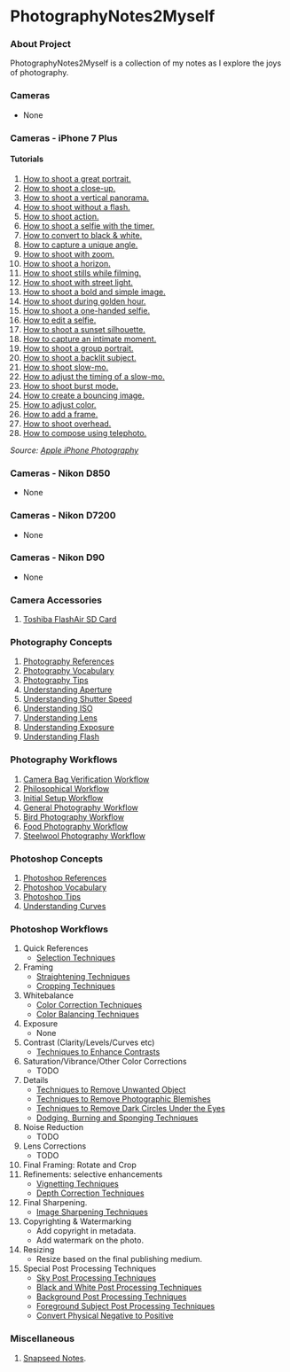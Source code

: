 # PhotographyNotes2Myself

### About Project
PhotographyNotes2Myself is a collection of my notes as I explore the joys of photography.

### Cameras
* None

### Cameras - iPhone 7 Plus
#### Tutorials
1. [How to shoot a great portrait.](https://raw.githubusercontent.com/vikash-india/PhotographyNotes2Myself/master/cameras/iphone-7plus/tutorials/iphone7-01-shoot-great-portrait.mp4)
1. [How to shoot a close-up.](https://raw.githubusercontent.com/vikash-india/PhotographyNotes2Myself/master/cameras/iphone-7plus/tutorials/iphone7-02-shoot-close-up.mp4)
1. [How to shoot a vertical panorama.](https://raw.githubusercontent.com/vikash-india/PhotographyNotes2Myself/master/cameras/iphone-7plus/tutorials/iphone7-03-shoot-vertical-pano.mp4)
1. [How to shoot without a flash.](https://raw.githubusercontent.com/vikash-india/PhotographyNotes2Myself/master/cameras/iphone-7plus/tutorials/iphone7-04-shoot-without-flash.mp4)
1. [How to shoot action.](https://raw.githubusercontent.com/vikash-india/PhotographyNotes2Myself/master/cameras/iphone-7plus/tutorials/iphone7-05-shoot-action.mp4)
1. [How to shoot a selfie with the timer.](https://raw.githubusercontent.com/vikash-india/PhotographyNotes2Myself/master/cameras/iphone-7plus/tutorials/iphone7-06-shoot-selfie-with-the-timer.mp4)
1. [How to convert to black & white.](https://raw.githubusercontent.com/vikash-india/PhotographyNotes2Myself/master/cameras/iphone-7plus/tutorials/iphone7-07-shoot-black-and-white.mp4)
1. [How to capture a unique angle.](https://raw.githubusercontent.com/vikash-india/PhotographyNotes2Myself/master/cameras/iphone-7plus/tutorials/iphone7-08-shoot-unique-angle.mp4)
1. [How to shoot with zoom.](https://raw.githubusercontent.com/vikash-india/PhotographyNotes2Myself/master/cameras/iphone-7plus/tutorials/iphone7-09-shoot-with-zoom.mp4)
1. [How to shoot a horizon.](https://raw.githubusercontent.com/vikash-india/PhotographyNotes2Myself/master/cameras/iphone-7plus/tutorials/iphone7-10-shoot-horizon.mp4)
1. [How to shoot stills while filming.](https://raw.githubusercontent.com/vikash-india/PhotographyNotes2Myself/master/cameras/iphone-7plus/tutorials/iphone7-11-shoot-stills-while-filming.mp4)
1. [How to shoot with street light.](https://raw.githubusercontent.com/vikash-india/PhotographyNotes2Myself/master/cameras/iphone-7plus/tutorials/iphone7-12-shoot-with-street-lights.mp4)
1. [How to shoot a bold and simple image.](https://raw.githubusercontent.com/vikash-india/PhotographyNotes2Myself/master/cameras/iphone-7plus/tutorials/iphone7-13-shoot-bold-and-simple.mp4)
1. [How to shoot during golden hour.](https://raw.githubusercontent.com/vikash-india/PhotographyNotes2Myself/master/cameras/iphone-7plus/tutorials/iphone7-14-shoot-during-golden-hour.mp4)
1. [How to shoot a one-handed selfie.](https://raw.githubusercontent.com/vikash-india/PhotographyNotes2Myself/master/cameras/iphone-7plus/tutorials/iphone7-15-shoot-one-handed-selfie.mp4)
1. [How to edit a selfie.](https://raw.githubusercontent.com/vikash-india/PhotographyNotes2Myself/master/cameras/iphone-7plus/tutorials/iphone7-16-edit-a-selfie.mp4)
1. [How to shoot a sunset silhouette.](https://raw.githubusercontent.com/vikash-india/PhotographyNotes2Myself/master/cameras/iphone-7plus/tutorials/iphone7-17-shoot-a-sunset-silhouette.mp4)
1. [How to capture an intimate moment.](https://raw.githubusercontent.com/vikash-india/PhotographyNotes2Myself/master/cameras/iphone-7plus/tutorials/iphone7-18-shoot-an-intimate-moment.mp4)
1. [How to shoot a group portrait.](https://raw.githubusercontent.com/vikash-india/PhotographyNotes2Myself/master/cameras/iphone-7plus/tutorials/iphone7-19-shoot-a-group-portrait.mp4)
1. [How to shoot a backlit subject.](https://raw.githubusercontent.com/vikash-india/PhotographyNotes2Myself/master/cameras/iphone-7plus/tutorials/iphone7-20-shoot-a-backlit-subject.mp4)
1. [How to shoot slow-mo.](https://raw.githubusercontent.com/vikash-india/PhotographyNotes2Myself/master/cameras/iphone-7plus/tutorials/iphone7-21-shoot-a-slo-mo.mp4)
1. [How to adjust the timing of a slow-mo.](https://raw.githubusercontent.com/vikash-india/PhotographyNotes2Myself/master/cameras/iphone-7plus/tutorials/iphone7-22-adjust-the-timing-in-a-slo-mo.mp4)
1. [How to shoot burst mode.](https://raw.githubusercontent.com/vikash-india/PhotographyNotes2Myself/master/cameras/iphone-7plus/tutorials/iphone7-23-burst-mode.mp4)
1. [How to create a bouncing image.](https://raw.githubusercontent.com/vikash-india/PhotographyNotes2Myself/master/cameras/iphone-7plus/tutorials/iphone7-24-bounce.mp4)
1. [How to adjust color.](https://raw.githubusercontent.com/vikash-india/PhotographyNotes2Myself/master/cameras/iphone-7plus/tutorials/iphone7-25-adjust-color.mp4)
1. [How to add a frame.](https://raw.githubusercontent.com/vikash-india/PhotographyNotes2Myself/master/cameras/iphone-7plus/tutorials/iphone7-26-framing.mp4)
1. [How to shoot overhead.](https://raw.githubusercontent.com/vikash-india/PhotographyNotes2Myself/master/cameras/iphone-7plus/tutorials/iphone7-27-shoot-overhead.mp4)
1. [How to compose using telephoto.](https://raw.githubusercontent.com/vikash-india/PhotographyNotes2Myself/master/cameras/iphone-7plus/tutorials/iphone7-28-compose-using-telephoto.mp4)

*Source: [Apple iPhone Photography](https://www.apple.com/in/iphone/photography-how-to/)*

### Cameras - Nikon D850
* None

### Cameras - Nikon D7200
* None

### Cameras - Nikon D90
* None

### Camera Accessories
1. [Toshiba FlashAir SD Card](cameras/accessories/001-ToshibaFlashair.md)

### Photography Concepts
1. [Photography References](photography/concepts/001-PhotographyReferences.md)
1. [Photography Vocabulary](photography/concepts/002-PhotographyVocabulary.md)
1. [Photography Tips](photography/concepts/003-PhotographyTips.md)
1. [Understanding Aperture](photography/concepts/004-UnderstandingAperture.md)
1. [Understanding Shutter Speed](photography/concepts/005-UnderstandingShutterSpeed.md)
1. [Understanding ISO](photography/concepts/006-UnderstandingISO.md)
1. [Understanding Lens](photography/concepts/007-UnderstandingLens.md)
1. [Understanding Exposure](photography/concepts/008-UnderstandingExposure.md)
1. [Understanding Flash](photography/concepts/009-UnderstandingFlash.md)

### Photography Workflows
1. [Camera Bag Verification Workflow](photography/workflows/001-PreTravelWorkflow.md)
1. [Philosophical Workflow](photography/workflows/001-PhilosophicalWorkflow.md)
1. [Initial Setup Workflow](photography/workflows/002-GeneralPhotographyWorkflow.md)
1. [General Photography Workflow](photography/workflows/003-GeneralPhotographyWorkflow.md)
1. [Bird Photography Workflow](photography/workflows/004-BirdPhotographyWorkflow.md)
1. [Food Photography Workflow](photography/workflows/005-FoodPhotographyWorkflow.md)
1. [Steelwool Photography Workflow](photography/workflows/006-SteelwoolPhotographyWorkflow.md)

### Photoshop Concepts
1. [Photoshop References](photoshop/concepts/P001-PhotoshopReferences.md)
1. [Photoshop Vocabulary](photoshop/concepts/P002-PhotoshopVocabulary.md)
1. [Photoshop Tips](photoshop/concepts/P003-PhotoshopTips.md)
1. [Understanding Curves](photoshop/concepts/P004-UnderstandingCurves.md)

### Photoshop Workflows
1. Quick References
    - [Selection Techniques](photoshop/workflows/P001-SelectionTechniques.md)
1. Framing
    - [Straightening Techniques](photoshop/workflows/P002-StraighteningTechniques.md)
    - [Cropping Techniques](photoshop/workflows/P003-CroppingTechniques.md)
1. Whitebalance
    - [Color Correction Techniques](photoshop/workflows/P004-ColourCorrectionTechniques.md)
    - [Color Balancing Techniques](photoshop/workflows/P005-ColorBalancingTechniques.md)
1. Exposure
    - None
1. Contrast (Clarity/Levels/Curves etc)
    - [Techniques to Enhance Contrasts](photoshop/workflows/P010-ContrastEnhancementTechniques.md)
1.  Saturation/Vibrance/Other Color Corrections
    - TODO
1. Details
    - [Techniques to Remove Unwanted Object](photoshop/workflows/P007-UnwantedObjectsRemovalTechniques.md)
    - [Techniques to Remove Photographic Blemishes](photoshop/workflows/P008-PhotographicBlemishesRemovalTechniques.md)
    - [Techniques to Remove Dark Circles Under the Eyes](photoshop/workflows/P009-DarkCirlesUnderEyesRemovalTechniques.md)
    - [Dodging, Burning and Sponging Techniques](photoshop/workflows/P011-DodgingBurningAndSpongingTechniques.md)
1. Noise Reduction
    - TODO
1. Lens Corrections
    - TODO
1. Final Framing: Rotate and Crop
1. Refinements: selective enhancements
    - [Vignetting Techniques](photoshop/workflows/P012-VignettingTechniques.md)
    - [Depth Correction Techniques](photoshop/workflows/P013-DepthCorrectionTechniques.md)
1. Final Sharpening.
    - [Image Sharpening Techniques](photoshop/workflows/P006-SharpeningTechniques.md)
1. Copyrighting & Watermarking
    - Add copyright in metadata.
    - Add watermark on the photo.    
1. Resizing
    - Resize based on the final publishing medium.
1. Special Post Processing Techniques
    - [Sky Post Processing Techniques](photoshop/workflows/P051-SkyPostProcessingTechniques.md)
    - [Black and White Post Processing Techniques](photoshop/workflows/P052-BlackAndWhitePostprocessingTechniques.md)
    - [Background Post Processing Techniques](photoshop/workflows/P053-BackgroundPostProcessingTechniques.md)
    - [Foreground Subject Post Processing Techniques](photoshop/workflows/P054-ForegroundSubjectPostProcessingTechniques.md)
    - [Convert Physical Negative to Positive](photoshop/workflows/P055-ConvertPhysicalNegativeToPositive.md)

### Miscellaneous
1. [Snapseed Notes](miscellaneous/snapseeds.md).
